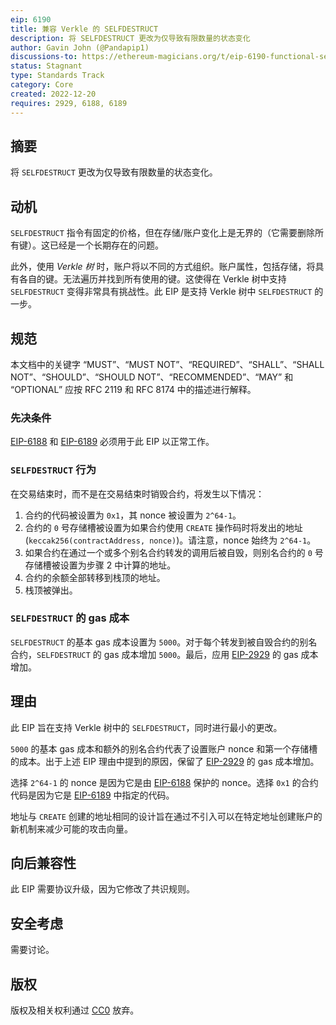 ```yaml
---
eip: 6190
title: 兼容 Verkle 的 SELFDESTRUCT
description: 将 SELFDESTRUCT 更改为仅导致有限数量的状态变化
author: Gavin John (@Pandapip1)
discussions-to: https://ethereum-magicians.org/t/eip-6190-functional-selfdestruct/12232
status: Stagnant
type: Standards Track
category: Core
created: 2022-12-20
requires: 2929, 6188, 6189
---
```


## 摘要

将 `SELFDESTRUCT` 更改为仅导致有限数量的状态变化。

## 动机

`SELFDESTRUCT` 指令有固定的价格，但在存储/账户变化上是无界的（它需要删除所有键）。这已经是一个长期存在的问题。

此外，使用 *Verkle 树* 时，账户将以不同的方式组织。账户属性，包括存储，将具有各自的键。无法遍历并找到所有使用的键。这使得在 Verkle 树中支持 `SELFDESTRUCT` 变得非常具有挑战性。此 EIP 是支持 Verkle 树中 `SELFDESTRUCT` 的一步。

## 规范

本文档中的关键字 “MUST”、“MUST NOT”、“REQUIRED”、“SHALL”、“SHALL NOT”、“SHOULD”、“SHOULD NOT”、“RECOMMENDED”、“MAY” 和 “OPTIONAL” 应按 RFC 2119 和 RFC 8174 中的描述进行解释。

### 先决条件

[EIP-6188](./eip-6188.md) 和 [EIP-6189](./eip-6189.md) 必须用于此 EIP 以正常工作。

### `SELFDESTRUCT` 行为

在交易结束时，而不是在交易结束时销毁合约，将发生以下情况：

1. 合约的代码被设置为 `0x1`，其 nonce 被设置为 `2^64-1`。
2. 合约的 `0` 号存储槽被设置为如果合约使用 `CREATE` 操作码时将发出的地址 (`keccak256(contractAddress, nonce)`)。请注意，nonce 始终为 `2^64-1`。
3. 如果合约在通过一个或多个别名合约转发的调用后被自毁，则别名合约的 `0` 号存储槽被设置为步骤 2 中计算的地址。
4. 合约的余额全部转移到栈顶的地址。
5. 栈顶被弹出。

### `SELFDESTRUCT` 的 gas 成本

`SELFDESTRUCT` 的基本 gas 成本设置为 `5000`。对于每个转发到被自毁合约的别名合约，`SELFDESTRUCT` 的 gas 成本增加 `5000`。最后，应用 [EIP-2929](./eip-2929.md) 的 gas 成本增加。

## 理由

此 EIP 旨在支持 Verkle 树中的 `SELFDESTRUCT`，同时进行最小的更改。

`5000` 的基本 gas 成本和额外的别名合约代表了设置账户 nonce 和第一个存储槽的成本。出于上述 EIP 理由中提到的原因，保留了 [EIP-2929](./eip-2929.md) 的 gas 成本增加。

选择 `2^64-1` 的 nonce 是因为它是由 [EIP-6188](./eip-6188.md) 保护的 nonce。选择 `0x1` 的合约代码是因为它是 [EIP-6189](./eip-6189.md) 中指定的代码。

地址与 `CREATE` 创建的地址相同的设计旨在通过不引入可以在特定地址创建账户的新机制来减少可能的攻击向量。

## 向后兼容性

此 EIP 需要协议升级，因为它修改了共识规则。

## 安全考虑

需要讨论。

## 版权

版权及相关权利通过 [CC0](../LICENSE.md) 放弃。